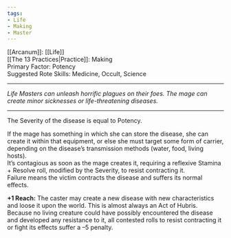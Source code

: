 ```yaml
---
tags:
- Life
- Making
- Master
---
```


[[Arcanum]]: [[Life]]\
[[The 13 Practices|Practice]]: Making\
Primary Factor: Potency\
Suggested Rote Skills: Medicine, Occult, Science

---

_Life Masters can unleash horrific plagues on their foes. The mage can create minor sicknesses or life-threatening diseases._

---

The Severity of the disease is equal to Potency.

If the mage has something in which she can store the disease, she can create it within that equipment, or else she must target some form of carrier, depending on the disease’s transmission methods (water, food, living hosts).\
It’s contagious as soon as the mage creates it, requiring a reflexive Stamina + Resolve roll, modified by the Severity, to resist contracting it.\
Failure means the victim contracts the disease and suffers its normal effects.

**+1 Reach:** The caster may create a new disease with new characteristics and loose it upon the world. This is almost always an Act of Hubris. Because no living creature could have possibly encountered the disease and developed any resistance to it, all contested rolls to resist contracting it or fight its effects suffer a –5 penalty.